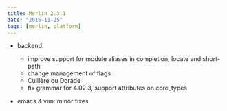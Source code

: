 ```yaml
---
title: Merlin 2.3.1
date: "2015-11-25"
tags: [merlin, platform]
---
```


+ backend:
  - improve support for module aliases in completion, locate and short-path
  - change management of flags
  - Cuillère ou Dorade
  - fix grammar for 4.02.3, support attributes on core_types

+ emacs & vim: minor fixes